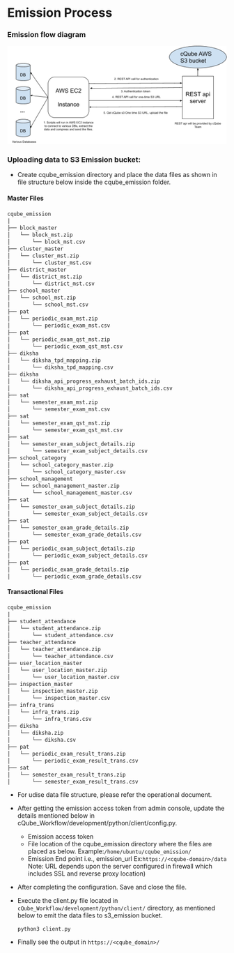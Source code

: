 # Emission Process

### Emission flow diagram

![](.gitbook/assets/image%20%281%29.png)

### Uploading data to S3 Emission bucket:

* Create cqube\_emission directory and place the data files as shown in file structure below inside the cqube\_emission folder.

#### Master Files

```text
cqube_emission
|
├── block_master
│   └── block_mst.zip
│       └── block_mst.csv
├── cluster_master
│   └── cluster_mst.zip
│       └── cluster_mst.csv
├── district_master
│   └── district_mst.zip
│       └── district_mst.csv
├── school_master
│   └── school_mst.zip
│       └── school_mst.csv
├── pat
│   └── periodic_exam_mst.zip
│       └── periodic_exam_mst.csv
├── pat
│   └── periodic_exam_qst_mst.zip
│       └── periodic_exam_qst_mst.csv
├── diksha
│   └── diksha_tpd_mapping.zip
│       └── diksha_tpd_mapping.csv
├── diksha
│   └── diksha_api_progress_exhaust_batch_ids.zip
│       └── diksha_api_progress_exhaust_batch_ids.csv
├── sat
│   └── semester_exam_mst.zip
│       └── semester_exam_mst.csv
├── sat
│   └── semester_exam_qst_mst.zip
│       └── semester_exam_qst_mst.csv
├── sat
│   └── semester_exam_subject_details.zip
│       └── semester_exam_subject_details.csv
├── school_category
│   └── school_category_master.zip
│       └── school_category_master.csv
├── school_management
│   └── school_management_master.zip
│       └── school_management_master.csv
├── sat
│   └── semester_exam_subject_details.zip
│       └── semester_exam_subject_details.csv
├── sat
│   └── semester_exam_grade_details.zip
│       └── semester_exam_grade_details.csv
├── pat
│   └── periodic_exam_subject_details.zip
│       └── periodic_exam_subject_details.csv
├── pat
│   └── periodic_exam_grade_details.zip
│       └── periodic_exam_grade_details.csv
```

#### Transactional Files

```text
cqube_emission
|
├── student_attendance
│   └── student_attendance.zip
│       └── student_attendance.csv
├── teacher_attendance
│   └── teacher_attendance.zip
│       └── teacher_attendance.csv
├── user_location_master
│   └── user_location_master.zip
│       └── user_location_master.csv
├── inspection_master
│   └── inspection_master.zip
│       └── inspection_master.csv
├── infra_trans
│   └── infra_trans.zip
│       └── infra_trans.csv
├── diksha
│   └── diksha.zip
│       └── diksha.csv
├── pat
│   └── periodic_exam_result_trans.zip
│       └── periodic_exam_result_trans.csv
├── sat
│   └── semester_exam_result_trans.zip
│       └── semester_exam_result_trans.csv
```

* For udise data file structure, please refer the operational document.
* After getting the emission access token from admin console, update the details mentioned below in cQube\_Workflow/development/python/client/config.py.
  * Emission access token
  * File location of the cqube\_emission directory where the files are placed as below. Example:`/home/ubuntu/cqube_emission/`
  * Emission End point i.e., emission\_url  Ex:`https://<cqube-domain>/data` Note: URL depends upon the server configured in firewall which includes SSL and reverse proxy location\)
* After completing the configuration. Save and close the file.
* Execute the client.py file located in `cQube_Workflow/development/python/client/` directory, as mentioned below to emit the data files to s3\_emission bucket.

  ```text
  python3 client.py
  ```

* Finally see the output in `https://<cqube_domain>/`

